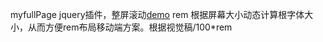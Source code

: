 myfullPage   			jquery插件，整屏滚动[demo](http://brizer.github.io/demo/fullpage.html)
rem						根据屏幕大小动态计算根字体大小，从而方便rem布局移动端方案。根据视觉稿/100*rem